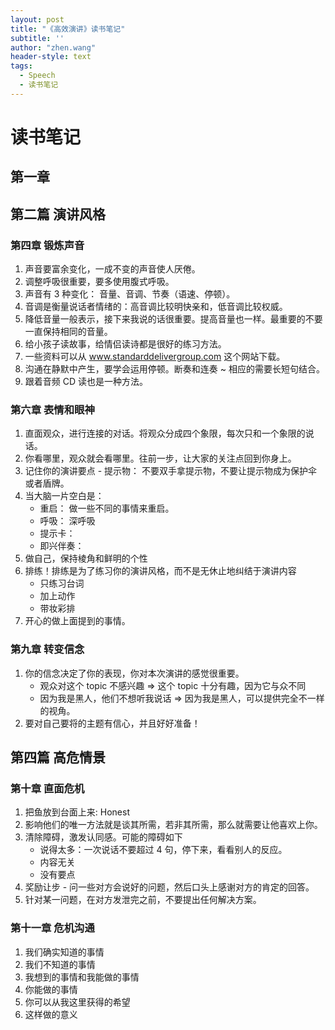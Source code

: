 ```yaml
---
layout: post
title: "《高效演讲》读书笔记"
subtitle: ''
author: "zhen.wang"
header-style: text
tags:
  - Speech
  - 读书笔记
---
```


# 读书笔记

## 第一章

## 第二篇 演讲风格

### 第四章 锻炼声音

1. 声音要富余变化，一成不变的声音使人厌倦。
2. 调整呼吸很重要，要多使用腹式呼吸。
3. 声音有 3 种变化： 音量、音调、节奏（语速、停顿）。
4. 音调是衡量说话者情绪的：高音调比较明快亲和，低音调比较权威。
5. 降低音量一般表示，接下来我说的话很重要。提高音量也一样。最重要的不要一直保持相同的音量。
6. 给小孩子读故事，给情侣读诗都是很好的练习方法。
7. 一些资料可以从 www.standarddelivergroup.com 这个网站下载。
8. 沟通在静默中产生，要学会运用停顿。断奏和连奏 ~ 相应的需要长短句结合。
9. 跟着音频 CD 读也是一种方法。

### 第六章 表情和眼神

1. 直面观众，进行连接的对话。将观众分成四个象限，每次只和一个象限的说话。
2. 你看哪里，观众就会看哪里。往前一步，让大家的关注点回到你身上。
3. 记住你的演讲要点 - 提示物： 不要双手拿提示物，不要让提示物成为保护伞或者盾牌。
4. 当大脑一片空白是：
    * 重启： 做一些不同的事情来重启。
    * 呼吸： 深呼吸
    * 提示卡：
    * 即兴伴奏：
5. 做自己，保持棱角和鲜明的个性
6. 排练！排练是为了练习你的演讲风格，而不是无休止地纠结于演讲内容
    * 只练习台词
    * 加上动作
    * 带妆彩排
7. 开心的做上面提到的事情。

### 第九章 转变信念

1. 你的信念决定了你的表现，你对本次演讲的感觉很重要。
    * 观众对这个 topic 不感兴趣 => 这个 topic 十分有趣，因为它与众不同
    * 因为我是黑人，他们不想听我说话 => 因为我是黑人，可以提供完全不一样的视角。
2. 要对自己要将的主题有信心，并且好好准备！

## 第四篇 高危情景

### 第十章 直面危机

1. 把鱼放到台面上来: Honest
2. 影响他们的唯一方法就是谈其所需，若非其所需，那么就需要让他喜欢上你。
3. 清除障碍，激发认同感。可能的障碍如下
    * 说得太多：一次说话不要超过 4 句，停下来，看看别人的反应。
    * 内容无关
    * 没有要点
4. 奖励让步 - 问一些对方会说好的问题，然后口头上感谢对方的肯定的回答。
5. 针对某一问题，在对方发泄完之前，不要提出任何解决方案。

### 第十一章  危机沟通

1. 我们确实知道的事情
2. 我们不知道的事情
3. 我想到的事情和我能做的事情
4. 你能做的事情
5. 你可以从我这里获得的希望
6. 这样做的意义